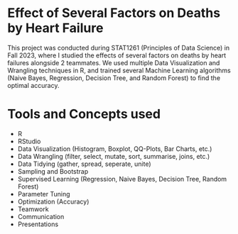 # Effect of Several Factors on Deaths by Heart Failure

This project was conducted during STAT1261 (Principles of Data Science) in Fall 2023, where I studied the effects of several factors on deaths by heart failures alongside 2 teammates. We used multiple Data Visualization and Wrangling techniques in R, and trained several Machine Learning algorithms (Naive Bayes, Regression, Decision Tree, and Random Forest) to find the optimal accuracy.

# Tools and Concepts used 

* R
* RStudio 
* Data Visualization (Histogram, Boxplot, QQ-Plots, Bar Charts, etc.)
* Data Wrangling (filter, select, mutate, sort, summarise, joins, etc.)
* Data Tidying (gather, spread, seperate, unite)
* Sampling and Bootstrap
* Supervised Learning (Regression, Naive Bayes, Decision Tree, Random Forest)
* Parameter Tuning
* Optimization (Accuracy)
* Teamwork
* Communication
* Presentations

